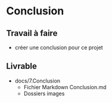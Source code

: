 # Conclusion

## Travail à faire
- créer une conclusion pour ce projet

## Livrable
- docs/7.Conclusion
  - Fichier Markdown Conclusion.md
  - Dossiers images
